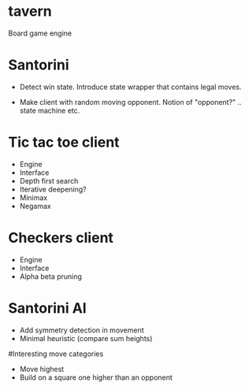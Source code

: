 # tavern
Board game engine

# Santorini
- Detect win state. Introduce state wrapper that contains legal moves.



- Make client with random moving opponent. Notion of "opponent?" .. state machine etc.

# Tic tac toe client
- Engine
- Interface
- Depth first search
- Iterative deepening?
- Minimax
- Negamax

# Checkers client
- Engine
- Interface
- Alpha beta pruning

# Santorini AI
- Add symmetry detection in movement
- Minimal heuristic (compare sum heights)

#Interesting move categories
- Move highest
- Build on a square one higher than an opponent 